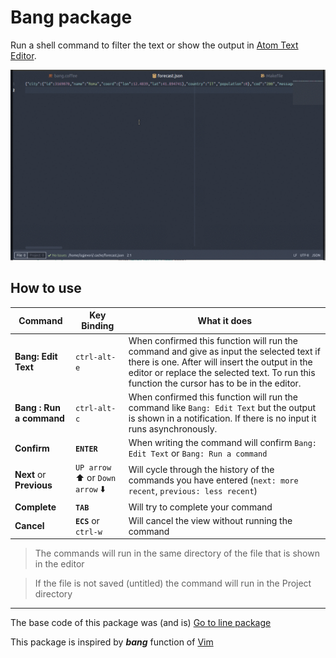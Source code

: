 # Bang package

Run a shell command to filter the text or show the output in [Atom Text Editor](https://atom.io).

![bang.gif](https://raw.githubusercontent.com/isgj/bang/31ceef28136651933ad7198741ad88bb26686cc6/img/bang.gif)

## How to use

| Command | Key Binding | What it does
|---------|-------------|------------
|**Bang: Edit Text**|`ctrl-alt-e`| When confirmed this function will run the command and give as input the selected text if there is one. After will insert the output in the editor or replace the selected text. To run this function the cursor has to be in the editor.
|**Bang : Run a command**|`ctrl-alt-c`| When confirmed this function will run the command like `Bang: Edit Text` but the output is shown in a notification. If there is no input it runs asynchronously.
|**Confirm**|**`ENTER`**| When writing the command will confirm `Bang: Edit Text` or `Bang: Run a command`
|**Next** or **Previous**|`UP arrow` :arrow_up: or `Down arrow` :arrow_down:| Will cycle through the history of the commands you have entered (`next: more recent`, `previous: less recent`)
|**Complete**|**`TAB`**| Will try to complete your command
|**Cancel**|**`ECS`** or `ctrl-w`| Will cancel the view without running the command

> The commands will run in the same directory of the file that is shown in the editor

> If the file is not saved (untitled) the command will run in the Project directory

---
The base code of this package was (and is) [Go to line package](https://github.com/atom/go-to-line)

This package is inspired by ***bang*** function of [Vim](http://www.vim.org/)
